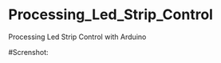 # Processing_Led_Strip_Control
Processing Led Strip Control with Arduino

#Screnshot:

<img src="{{ site.url }}/images/led_strip_processing.png" alt="">
